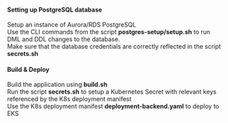 #### Setting up PostgreSQL database
Setup an instance of Aurora/RDS PostgreSQL </br>
Use the CLI commands from the script **postgres-setup/setup.sh** to run DML and DDL changes to the database. </br>
Make sure that the database credentials are correctly reflected in the script **secrets.sh**

#### Build & Deploy
Build the application using **build.sh** </br>
Run the script **secrets.sh** to setup a Kubernetes Secret with relevant keys referenced by the K8s deployment manifest </br>
Use the K8s deployment manifest **deployment-backend.yaml** to deploy to EKS

